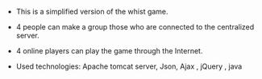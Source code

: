  - This is a simplified version of the whist game.
 
 - 4 people can make a group those who are connected to the centralized server.
 
 - 4 online players can play the game through the Internet.
 
 - Used technologies: Apache tomcat server, Json, Ajax , jQuery , java 
